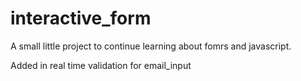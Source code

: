 # interactive_form

A small little project to continue learning about fomrs and javascript.

Added in real time validation for email_input
